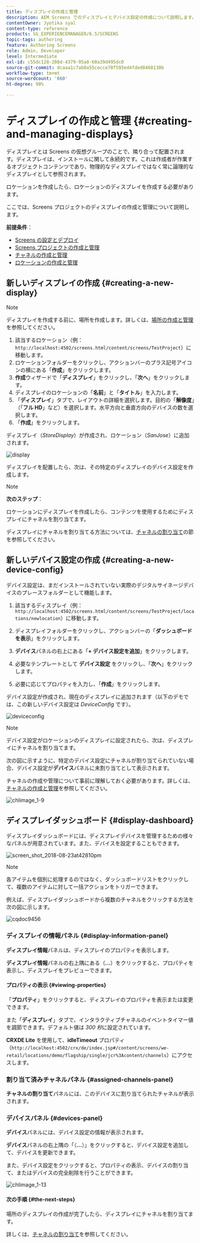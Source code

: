 ```yaml
---
title: ディスプレイの作成と管理
description: AEM Screens でのディスプレイとデバイス設定の作成について説明します。また、ディスプレイダッシュボードについて学びます。
contentOwner: Jyotika syal
content-type: reference
products: SG_EXPERIENCEMANAGER/6.5/SCREENS
topic-tags: authoring
feature: Authoring Screens
role: Admin, Developer
level: Intermediate
exl-id: c55dc128-208d-4379-95a8-60a39d495dc0
source-git-commit: dcaaa1c7ab0a55cecce70f593ed4fded8468130b
workflow-type: tm+mt
source-wordcount: '660'
ht-degree: 98%

---
```


# ディスプレイの作成と管理 {#creating-and-managing-displays}

ディスプレイとは Screens の仮想グループのことで、隣り合って配置されます。ディスプレイは、インストールに関して永続的です。これは作成者が作業するオブジェクトコンテンツであり、物理的なディスプレイではなく常に論理的なディスプレイとして参照されます。

ロケーションを作成したら、ロケーションのディスプレイを作成する必要があります。

ここでは、Screens プロジェクトのディスプレイの作成と管理について説明します。

**前提条件**：

* [Screens の設定とデプロイ](configuring-screens-introduction.md)
* [Screens プロジェクトの作成と管理](creating-a-screens-project.md)
* [チャネルの作成と管理](managing-channels.md)
* [ロケーションの作成と管理](managing-locations.md)

## 新しいディスプレイの作成 {#creating-a-new-display}

>[!NOTE]
>
>ディスプレイを作成する前に、場所を作成します。詳しくは、[場所の作成と管理](managing-locations.md)を参照してください。

1. 該当するロケーション（例：`http://localhost:4502/screens.html/content/screens/TestProject`）に移動します。
1. ロケーションフォルダーをクリックし、アクションバーのプラス記号アイコンの横にある「**作成**」をクリックします。
1. **作成**&#x200B;ウィザードで「**ディスプレイ**」をクリックし、「**次へ**」をクリックします。
1. ディスプレイのロケーションの「**名前**」と「**タイトル**」を入力します。
1. 「**ディスプレイ**」タブで、レイアウトの詳細を選択します。目的の「**解像度**」（「**フル HD**」など）を選択します。水平方向と垂直方向のデバイスの数を選択します。
1. 「**作成**」をクリックします。

ディスプレイ（*StoreDisplay*）が作成され、ロケーション（*SanJose*）に追加されます。

![display](assets/display.gif)

ディスプレイを配置したら、次は、その特定のディスプレイのデバイス設定を作成します。

>[!NOTE]
>
>**次のステップ**：
>
>ロケーションにディスプレイを作成したら、コンテンツを使用するためにディスプレイにチャネルを割り当てます。
>
>ディスプレイにチャネルを割り当てる方法については、[チャネルの割り当て](channel-assignment.md)の節を参照してください。

## 新しいデバイス設定の作成 {#creating-a-new-device-config}

デバイス設定は、まだインストールされていない実際のデジタルサイネージデバイスのプレースフォルダーとして機能します。

1. 該当するディスプレイ（例：`http://localhost:4502/screens.html/content/screens/TestProject/locations/newlocation`）に移動します。
1. ディスプレイフォルダーをクリックし、アクションバーの「**ダッシュボードを表示**」をクリックします。
1. **デバイス**&#x200B;パネルの右上にある「**+ デバイス設定を追加**」をクリックします。

1. 必要なテンプレートとして **デバイス設定** をクリックし、「**次へ**」をクリックします。

1. 必要に応じてプロパティを入力し、「**作成**」をクリックします。

デバイス設定が作成され、現在のディスプレイに追加されます（以下のデモでは、この新しいデバイス設定は *DeviceConfig* です）。

![deviceconfig](assets/deviceconfig.gif)

>[!NOTE]
>
>デバイス設定がロケーションのディスプレイに設定されたら、次は、ディスプレイにチャネルを割り当てます。
>
>次の図に示すように、特定のデバイス設定にチャネルが割り当てられていない場合、デバイス設定が&#x200B;**デバイス**&#x200B;パネルに未割り当てとして表示されます。
>
>チャネルの作成や管理について事前に理解しておく必要があります。詳しくは、[チャネルの作成と管理](managing-channels.md)を参照してください。

![chlimage_1-9](assets/chlimage_1-9.png)

## ディスプレイダッシュボード {#display-dashboard}

ディスプレイダッシュボードには、ディスプレイデバイスを管理するための様々なパネルが用意されています。また、デバイスを設定することもできます。

![screen_shot_2018-08-23at42810pm](assets/screen_shot_2018-08-23at42810pm.png)

>[!NOTE]
>
>各アイテムを個別に処理するのではなく、ダッシュボードリストをクリックして、複数のアイテムに対して一括アクションをトリガーできます。
>
>例えば、ディスプレイダッシュボードから複数のチャネルをクリックする方法を次の図に示します。

![cqdoc9456](assets/cqdoc9456.gif)

### ディスプレイの情報パネル {#display-information-panel}

**ディスプレイ情報**&#x200B;パネルは、ディスプレイのプロパティを表示します。

**ディスプレイ情報**&#x200B;パネルの右上隅にある（**...**）をクリックすると、プロパティを表示し、ディスプレイをプレビューできます。


#### プロパティの表示 {#viewing-properties}

「**プロパティ**」をクリックすると、ディスプレイのプロパティを表示または変更できます。

また「**ディスプレイ**」タブで、インタラクティブチャネルのイベントタイマー値を調節できます。デフォルト値は *300 秒*&#x200B;に設定されています。

**CRXDE Lite** を使用して、**idleTimeout** プロパティ（`http://localhost:4502/crx/de/index.jsp#/content/screens/we-retail/locations/demo/flagship/single/jcr%3Acontent/channels`）にアクセスします。


### 割り当て済みチャネルパネル {#assigned-channels-panel}

**チャネルの割り当て**&#x200B;パネルには、このデバイスに割り当てられたチャネルが表示されます。


### デバイスパネル {#devices-panel}

**デバイス**&#x200B;パネルには、デバイス設定の情報が表示されます。

**デバイス**&#x200B;パネルの右上隅の「（**...**）」をクリックすると、デバイス設定を追加して、デバイスを更新できます。

また、デバイス設定をクリックすると、プロパティの表示、デバイスの割り当て、またはデバイスの完全削除を行うことができます。

![chlimage_1-13](assets/chlimage_1-13.png)

#### 次の手順 {#the-next-steps}

場所のディスプレイの作成が完了したら、ディスプレイにチャネルを割り当てます。

詳しくは、[チャネルの割り当て](channel-assignment.md)を参照してください。
